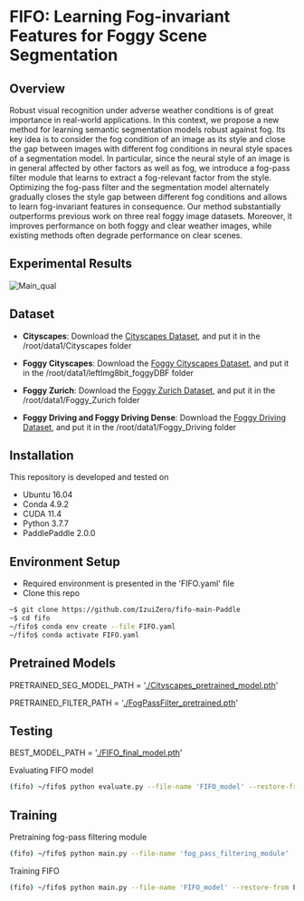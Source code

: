 # FIFO: Learning Fog-invariant Features for Foggy Scene Segmentation

## Overview
Robust visual recognition under adverse weather conditions is of great importance in real-world applications. In this context, we propose a new method for learning semantic segmentation models robust against fog. Its key idea is to consider the fog condition of an image as its style and close the gap between images with different fog conditions in neural style spaces of a segmentation model. In particular, since the neural style of an image is in general affected by other factors as well as fog, we introduce a fog-pass filter module that learns to extract a fog-relevant factor from the style. Optimizing the fog-pass filter and the segmentation model alternately gradually closes the style gap between different fog conditions and allows to learn fog-invariant features in consequence. Our method substantially outperforms previous work on three real foggy image datasets. Moreover, it improves performance on both foggy and clear weather images, while existing methods often degrade performance on clear scenes.

## Experimental Results
![Main_qual](https://user-images.githubusercontent.com/57887512/163107476-7e70cebe-6b38-497f-b5bd-f8d6979a8fb0.png)


## Dataset
+ **Cityscapes**: Download the [Cityscapes Dataset](https://www.cityscapes-dataset.com/), and put it in the /root/data1/Cityscapes folder

+ **Foggy Cityscapes**: Download the [Foggy Cityscapes Dataset](https://www.cityscapes-dataset.com/), and put it in the /root/data1/leftImg8bit_foggyDBF folder

+ **Foggy Zurich**: Download the [Foggy Zurich Dataset](https://people.ee.ethz.ch/~csakarid/Model_adaptation_SFSU_dense/), and put it in the /root/data1/Foggy_Zurich folder

+ **Foggy Driving and Foggy Driving Dense**: Download the [Foggy Driving Dataset](https://people.ee.ethz.ch/~csakarid/SFSU_synthetic/), and put it in the /root/data1/Foggy_Driving folder

## Installation
This repository is developed and tested on

- Ubuntu 16.04
- Conda 4.9.2
- CUDA 11.4
- Python 3.7.7
- PaddlePaddle 2.0.0

## Environment Setup
* Required environment is presented in the 'FIFO.yaml' file
* Clone this repo
```bash
~$ git clone https://github.com/IzuiZero/fifo-main-Paddle
~$ cd fifo
~/fifo$ conda env create --file FIFO.yaml
~/fifo$ conda activate FIFO.yaml
```

## Pretrained Models
PRETRAINED_SEG_MODEL_PATH = '[./Cityscapes_pretrained_model.pth](https://drive.google.com/file/d/1IKBXXVhYfc6n5Pw23g7HsH_QzqOG03c6/view?usp=sharing)'


PRETRAINED_FILTER_PATH = '[./FogPassFilter_pretrained.pth](https://drive.google.com/file/d/1xHkL3Y8Y5sHoGkmcevrfMdhFxafVF4_G/view?usp=sharing)' 


## Testing
BEST_MODEL_PATH = '[./FIFO_final_model.pth](https://drive.google.com/file/d/1UF-uotKznN_wqqNqwIkPnpw55l8T9b62/view?usp=sharing
)'

Evaluating FIFO model
```bash
(fifo) ~/fifo$ python evaluate.py --file-name 'FIFO_model' --restore-from BEST_MODEL_PATH
```


## Training
Pretraining fog-pass filtering module
```bash
(fifo) ~/fifo$ python main.py --file-name 'fog_pass_filtering_module' --restore-from PRETRAINED_SEG_MODEL_PATH --modeltrain 'no'
```
Training FIFO
```bash
(fifo) ~/fifo$ python main.py --file-name 'FIFO_model' --restore-from PRETRAINED_SEG_MODEL_PATH --restore-from-fogpass PRETRAINED_FILTER_PATH --modeltrain 'train'
```
